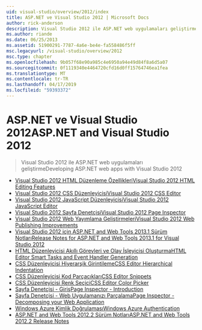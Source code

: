 ```yaml
---
uid: visual-studio/overview/2012/index
title: ASP.NET ve Visual Studio 2012 | Microsoft Docs
author: rick-anderson
description: Visual Studio 2012 ile ASP.NET web uygulamaları geliştirme
ms.author: riande
ms.date: 06/25/2013
ms.assetid: 51900291-7787-4a6e-be4e-fa558486f5ff
msc.legacyurl: /visual-studio/overview/2012
msc.type: chapter
ms.openlocfilehash: 9b057f68e90a985c4e6950a94e49d84f8a6d5a07
ms.sourcegitcommit: 0f1119340e4464720cfd16d0ff15764746ea1fea
ms.translationtype: MT
ms.contentlocale: tr-TR
ms.lasthandoff: 04/17/2019
ms.locfileid: "59393372"
---
```

# <a name="aspnet-and-visual-studio-2012"></a><span data-ttu-id="b9351-103">ASP.NET ve Visual Studio 2012</span><span class="sxs-lookup"><span data-stu-id="b9351-103">ASP.NET and Visual Studio 2012</span></span>

> <span data-ttu-id="b9351-104">Visual Studio 2012 ile ASP.NET web uygulamaları geliştirme</span><span class="sxs-lookup"><span data-stu-id="b9351-104">Developing ASP.NET web apps with Visual Studio 2012</span></span>


- [<span data-ttu-id="b9351-105">Visual Studio 2012 HTML Düzenleme Özellikleri</span><span class="sxs-lookup"><span data-stu-id="b9351-105">Visual Studio 2012 HTML Editing Features</span></span>](visual-studio-2012-html-editing-features.md)
- [<span data-ttu-id="b9351-106">Visual Studio 2012 CSS Düzenleyicisi</span><span class="sxs-lookup"><span data-stu-id="b9351-106">Visual Studio 2012 CSS Editor</span></span>](visual-studio-2012-css-editor.md)
- [<span data-ttu-id="b9351-107">Visual Studio 2012 JavaScript Düzenleyicisi</span><span class="sxs-lookup"><span data-stu-id="b9351-107">Visual Studio 2012 JavaScript Editor</span></span>](visual-studio-2012-javascript-editor.md)
- [<span data-ttu-id="b9351-108">Visual Studio 2012 Sayfa Denetçisi</span><span class="sxs-lookup"><span data-stu-id="b9351-108">Visual Studio 2012 Page Inspector</span></span>](visual-studio-2012-page-inspector.md)
- [<span data-ttu-id="b9351-109">Visual Studio 2012 Web Yayımlama Geliştirmeleri</span><span class="sxs-lookup"><span data-stu-id="b9351-109">Visual Studio 2012 Web Publishing Improvements</span></span>](visual-studio-2012-web-publishing-improvements.md)
- [<span data-ttu-id="b9351-110">Visual Studio 2012 için ASP.NET and Web Tools 2013.1 Sürüm Notları</span><span class="sxs-lookup"><span data-stu-id="b9351-110">Release Notes for ASP.NET and Web Tools 2013.1 for Visual Studio 2012</span></span>](aspnet-and-web-tools-20131-for-visual-studio-2012.md)
- [<span data-ttu-id="b9351-111">HTML Düzenleyicisi Akıllı Görevleri ve Olay İşleyicisi Oluşturma</span><span class="sxs-lookup"><span data-stu-id="b9351-111">HTML Editor Smart Tasks and Event Handler Generation</span></span>](visual-studio-vnext-videos-html-editor-smart-tasks-and-event-handler-generation.md)
- [<span data-ttu-id="b9351-112">CSS Düzenleyicisi Hiyerarşik Girintileme</span><span class="sxs-lookup"><span data-stu-id="b9351-112">CSS Editor Hierarchical Indentation</span></span>](visual-studio-vnext-videos-css-editor-hierarchical-indentation.md)
- [<span data-ttu-id="b9351-113">CSS Düzenleyicisi Kod Parçacıkları</span><span class="sxs-lookup"><span data-stu-id="b9351-113">CSS Editor Snippets</span></span>](visual-studio-vnext-videos-css-editor-snippets.md)
- [<span data-ttu-id="b9351-114">CSS Düzenleyicisi Renk Seçici</span><span class="sxs-lookup"><span data-stu-id="b9351-114">CSS Editor Color Picker</span></span>](visual-studio-vnext-videos-css-editor-color-picker.md)
- [<span data-ttu-id="b9351-115">Sayfa Denetçisi - Giriş</span><span class="sxs-lookup"><span data-stu-id="b9351-115">Page Inspector - Introduction</span></span>](visual-studio-vnext-videos-page-inspector-introduction.md)
- [<span data-ttu-id="b9351-116">Sayfa Denetçisi - Web Uygulamanızı Parçalama</span><span class="sxs-lookup"><span data-stu-id="b9351-116">Page Inspector - Decomposing your Web Application</span></span>](visual-studio-vnext-videos-page-inspector-decomposing-your-web-application.md)
- [<span data-ttu-id="b9351-117">Windows Azure Kimlik Doğrulaması</span><span class="sxs-lookup"><span data-stu-id="b9351-117">Windows Azure Authentication</span></span>](windows-azure-authentication.md)
- [<span data-ttu-id="b9351-118">ASP.NET and Web Tools 2012.2 Sürüm Notları</span><span class="sxs-lookup"><span data-stu-id="b9351-118">ASP.NET and Web Tools 2012.2 Release Notes</span></span>](aspnet-and-web-tools-20122-release-notes-rtw.md)
